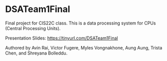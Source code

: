 # DSATeam1Final

Final project for CIS22C class. This is a data processing system for CPUs (Central Processing Units).

Presentation Slides: https://tinyurl.com/DSATeam1Final

Authored by Avin Rai, Victor Fugere, Myles Vongnakhone, Aung Aung, Trista Chen, and Shreyana Bolleddu.
